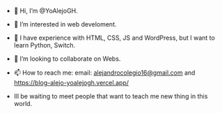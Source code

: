 - 👋 Hi, I’m @YoAlejoGH.
- 👀 I’m interested in web develoment.
- 🌱 I have experience with HTML, CSS, JS and WordPress, but I want to learn Python, Switch.
- 💞️ I’m looking to collaborate on Webs.
- 📫 How to reach me: email: alejandrocolegio16@gmail.com and https://blog-alejo-yoalejogh.vercel.app/

- Ill be waiting to meet people that want to teach me new thing in this world.

<!---
YoAlejoGH/YoAlejoGH is a ✨ special ✨ repository because its `README.md` (this file) appears on your GitHub profile.
You can click the Preview link to take a look at your changes.
--->
